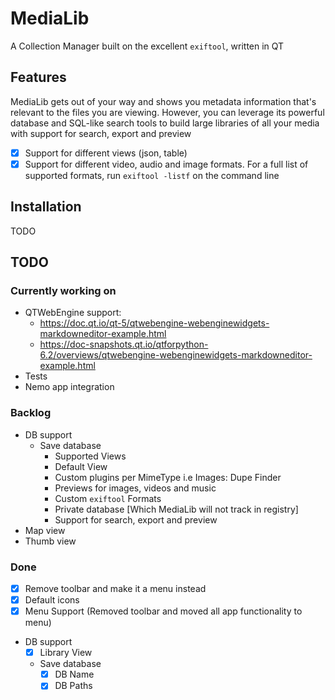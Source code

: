 # MediaLib
A Collection Manager built on the excellent `exiftool`, written in QT

## Features
MediaLib gets out of your way and shows you metadata information that's relevant to the files you are viewing. However, you can leverage its powerful database and SQL-like search tools to build large libraries of all your media with support for search, export and preview
- [x] Support for different views (json, table)
- [x] Support for different video, audio and image formats. For a full list of supported formats, run `exiftool -listf` on the command line

## Installation
TODO

## TODO
### Currently working on
- QTWebEngine support: 
  - https://doc.qt.io/qt-5/qtwebengine-webenginewidgets-markdowneditor-example.html 
  - https://doc-snapshots.qt.io/qtforpython-6.2/overviews/qtwebengine-webenginewidgets-markdowneditor-example.html
- Tests
- Nemo app integration

### Backlog
- DB support
  - Save database
    - Supported Views
    - Default View
    - Custom plugins per MimeType i.e Images: Dupe Finder
    - Previews for images, videos and music
    - Custom `exiftool` Formats
    - Private database [Which MediaLib will not track in registry]
    - Support for search, export and preview
- Map view
- Thumb view

### Done
- [x] Remove toolbar and make it a menu instead
- [x] Default icons
- [x] Menu Support (Removed toolbar and moved all app functionality to menu)
- DB support
  - [x] Library View
  - Save database
    - [x] DB Name
    - [x] DB Paths